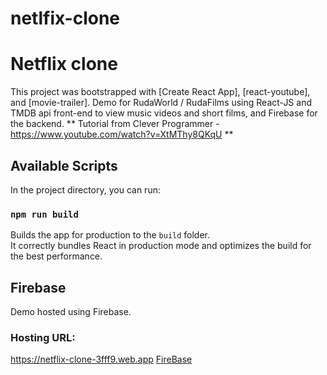 # netlfix-clone
# Netflix clone 

This project was bootstrapped with [Create React App], [react-youtube], and [movie-trailer]. Demo for RudaWorld / RudaFilms using React-JS and TMDB api front-end to view music videos and short films, and Firebase for the backend. ** Tutorial from Clever Programmer - https://www.youtube.com/watch?v=XtMThy8QKqU ** 

## Available Scripts

In the project directory, you can run:

### `npm run build`

Builds the app for production to the `build` folder.\
It correctly bundles React in production mode and optimizes the build for the best performance.

## Firebase 

Demo hosted using Firebase.

### Hosting URL: 
https://netflix-clone-3fff9.web.app
[FireBase](https://netflix-clone-3fff9.web.app)

